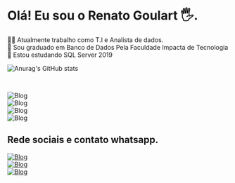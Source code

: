 #  Olá! Eu sou o Renato Goulart 🖐.

👨‍🏭 Atualmente trabalho como T.I e Analista de dados.\
📘 Sou graduado em Banco de Dados Pela Faculdade Impacta de Tecnologia
📘 Estou estudando SQL Server 2019



![Anurag's GitHub stats](https://github-readme-stats.vercel.app/api?username=renatomgoulart&show_icons=true&theme=radical)
<div style="display: inline_block"><br>

 ![Blog](https://img.shields.io/badge/Microsoft_SQL_Server-CC2927?style=for-the-badge&logo=microsoft-sql-server&logoColor=white) \
![Blog](https://img.shields.io/badge/Python-14354C?style=for-the-badge&logo=python&logoColor=white) \
![Blog](https://img.shields.io/badge/Microsoft_Excel-217346?style=for-the-badge&logo=microsoft-excel&logoColor=white) \
![Blog](https://img.shields.io/badge/Microsoft_Office-D83B01?style=for-the-badge&logo=microsoft-office&logoColor=white) 

## Rede sociais e contato whatsapp.

[![Blog](https://img.shields.io/badge/LinkedIn-0077B5?style=for-the-badge&logo=linkedin&logoColor=white)](https://www.linkedin.com/in/renato-marques-goulart-256028154) \
[![Blog](https://img.shields.io/badge/Instagram-E4405F?style=for-the-badge&logo=instagram&logoColor=white)](https://www.instagram.com/renatomgoulart/)      
[![Blog](https://img.shields.io/badge/WhatsApp-25D366?style=for-the-badge&logo=whatsapp&logoColor=white)](https://wa.me/5511986603147)

</div>
